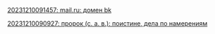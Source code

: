 
                                                                                                                                                                                                                                                                                                                                                                                                    [20231210091457: mail.ru: домен bk](/ru/2/20231210091457.html)

[20231210090927: пророк (с. а. в.): поистине, дела по намерениям](/ru/1/20231210090927.html)

